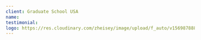 ```yaml
---
client: Graduate School USA
name:
testimonial:
logo: https://res.cloudinary.com/zheisey/image/upload/f_auto/v1569878889/teambusiness/logo/usda-grad-school.jpg
---
```

